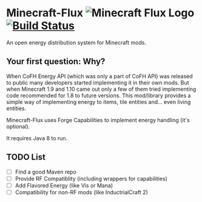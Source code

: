 # Minecraft-Flux ![Minecraft Flux Logo](https://raw.githubusercontent.com/Szewek/Minecraft-Flux/master/src/main/resources/mcflux.png) [![Build Status](https://travis-ci.org/Szewek/Minecraft-Flux.svg?branch=master)](https://travis-ci.org/Szewek/Minecraft-Flux)
An open energy distribution system for Minecraft mods.

## Your first question: Why?
When CoFH Energy API (which was only a part of CoFH API) was released to public many developers started implementing it in their own mods.
But when Minecraft 1.9 and 1.10 came out only a few of them tried implementing code recommended for 1.8 to future versions.
This mod/library provides a simple way of implementing energy to items, tile entities and... even living entities.

Minecraft-Flux uses Forge Capabilities to implement energy handling (it's optional).

It requires Java 8 to run.

## TODO List
- [ ] Find a good Maven repo
- [ ] Provide RF Compatiblity (including wrappers for capabilities)
- [ ] Add Flavored Energy (like Vis or Mana)
- [ ] Compatibility for non-RF mods (like InductrialCraft 2)